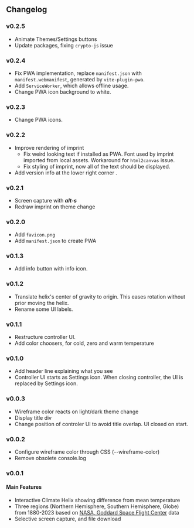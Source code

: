 ## Changelog
### v0.2.5
* Animate Themes/Settings buttons
* Update packages, fixing `crypto-js` issue
### v0.2.4
* Fix PWA implementation, replace `manifest.json` with `manifest.webmanifest`, generated by `vite-plugin-pwa`.
* Add `ServiceWorker`, which allows offline usage.
* Change PWA icon background to white.
### v0.2.3
* Change PWA icons.
### v0.2.2
* Improve rendering of imprint
  * Fix weird looking text if installed as PWA. Font used by imprint imported from local assets. Workaround for `html2canvas` issue.
  * Fix styling of imprint, now all of the text should be displayed.
* Add version info at the lower right corner .

### v0.2.1
* Screen capture with ***alt-s***
* Redraw imprint on theme change
### v0.2.0
* Add `favicon.png`
* Add `manifest.json` to create PWA
### v0.1.3
* Add info button with info icon.
### v0.1.2
* Translate helix's center of gravity to origin. This eases rotation without prior moving the helix.
* Rename some UI labels.
### v0.1.1
* Restructure controller UI.
* Add color choosers, for cold, zero and warm temperature
### v0.1.0
* Add header line explaining what you see
* Controller UI starts as Settings icon. When closing controller, the UI is replaced by Settings icon.
### v0.0.3
* Wireframe color reacts on light/dark theme change
* Display title div
* Change position of controler UI to avoid title overlap. UI closed on start.
### v0.0.2
* Configure wireframe color through CSS (--wireframe-color)
* Remove obsolete console.log

### v0.0.1

#### Main Features
* Interactive Climate Helix showing difference from mean temperature
* Three regions (Northern Hemisphere, Southern Hemisphere, Globe) from 1880-2023 based on [NASA, Goddard Space Flight Center](https://data.giss.nasa.gov/gistemp/) data
* Selective screen capture, and file download
